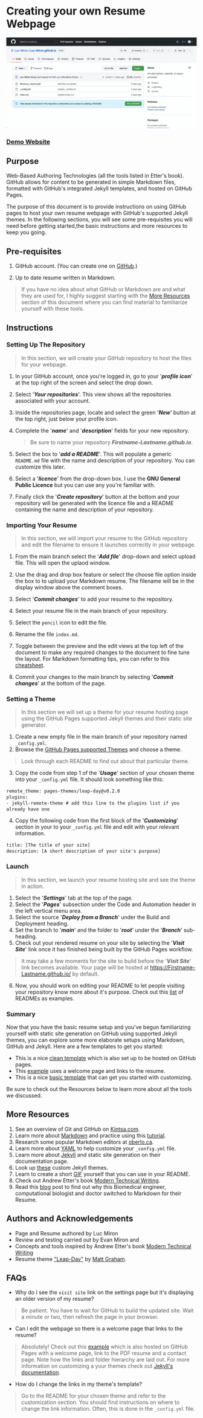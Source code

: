 # Creating your own Resume Webpage

![Animation](https://github.com/Luc-Miron/Luc-Miron.github.io/blob/main/2022-10-31%2010.54.44.gif)

### [Demo Website](https://luc-miron.github.io/)

## Purpose

Web-Based Authoring Technologies (all the tools listed in Etter's book). GitHub allows for content to be generated in simple Markdown files, formatted with GitHub's integrated Jekyll templates, and hosted on GitHub Pages.

The purpose of this document is to provide instructions on using GitHub pages to host your own resume webpage with GitHub's supported Jekyll themes. In the following sections, you will see some pre-requisites you will need before getting started,the basic instructions and more resources to keep you going.

## Pre-requisites

1.	 GitHub account. (You can create one on [GitHub](https://github.com).)

2. 	 Up to date resume written in Markdown.

> If you have no idea about what GitHub or Markdown are and what they are used for, I highly suggest starting with the [More Resources](#More-Resources) section of this document where you can find material to familiarize yourself with these tools.

## Instructions

### Setting Up The Repository

> In this section, we will create your GitHub repository to host the files for your webpage.

1.  In your GitHub account, once you're logged in, go to your '_**profile icon**_' at the top right of the screen and select the drop down.

2.  Select '_**Your repositories**_'. This view shows all the repositories associated with your account.

3.  Inside the repositories page, locate and select the green '**_New_**' button at the top right, just below your profile icon.

4.  Complete the '**_name_**' and '**_description_**' fields for your new repository.  

	> Be sure to name your repository _**Firstname-Lastname.github.io**_.
	
5.  Select the box to '**_add a README_**'. This will populate a generic `README.md` file with the name and description of your repository. You can customize this later.

6.  Select a '**_licence_**' from the drop-down box. I use the **GNU General Public Licence** but you can use any you're familiar with. 

7.  Finally click the '**_Create repository_**' button at the bottom and your repository will be generated with the licence file and a README containing the name and description of your repository.

### Importing Your Resume

> In this section, we will import your resume to the GitHub repository and edit the filename to ensure it launches correctly in your webpage.

1.	 From the main branch select the '**_Add file_**' drop-down and select upload file. This will open the uplaod window.  

2. 	 Use the drag and drop box feature or select the choose file option inside the box to to upload your Markdown resume. The filename will be in the display window above the comment boxes. 

3. 	 Select '_**Commit changes**_' to add your resume to the repository.

4. 	 Select your resume file in the main branch of your repository.

5. 	 Select the `pencil` icon to edit the file.

6. 	 Rename the file `index.md`. 

7. 	 Toggle between the preview and the edit views at the top left of the document to make any required changes to the document to fine tune the layout. For Markdown formatting tips, you can refer to this [cheatsheet](https://www.markdownguide.org/cheat-sheet).

8. 	 Commit your changes to the main branch by selecting '_**Commit changes**_' at the bottom of the page.


### Setting a Theme

> In this section we will set up a theme for your resume hosting page using the GitHub Pages supported Jekyll themes and their static site generator.

1.	 Create a new empty file in the main branch of your repository named `_config.yml`.
2. 	 Browse the [GitHub Pages supported Themes](https://pages.github.com/themes/) and choose a theme.

>  Look through each README to find out about that particular theme.
	
	
3. 	 Copy the code from step 1 of the '_**Usage**_' section of your chosen theme into your `_config.yml` file. It should look something like this:

```
remote_theme: pages-themes/leap-day@v0.2.0
plugins:
- jekyll-remote-theme # add this line to the plugins list if you already have one
```

4. 	 Copy the following code from the first block of the  '_**Customizing**_' section in your to your `_config.yml` file and edit with your relevant information.

```
title: [The title of your site]
description: [A short description of your site's purpose]
```

### Launch

> In this section, we launch your resume hosting site and see the theme in action.

1.	 Select the '_**Settings**_' tab at the top of the page.  
2. 	 Select the '_**Pages**_' subsection under the Code and Automation header in the left vertical menu area.
3. 	 Select the source '_**Deploy from a Branch**_' under the Build and Deployment heading.
4. 	 Set the branch to '**_main_**' and the folder to '**_root_**' under the '_**Branch**_' sub-heading.
5. 	 Check out your rendered resume on your site by selecting the '_**Visit Site**_' link once it has finished being built by the GitHub Pages workflow.

>  It may take a few moments for the site to build before the '_**Visit Site**_' link becomes available. Your page will be hosted at https://Firstname-Lastname.github.io/ by default.
	
6. 	 Now, you should work on editing your README to let people visiting your repository know more about it's purpose. Check out this [list](https://github.com/matiassingers/awesome-readme) of READMEs as examples.
	
### Summary

Now that you have the basic resume setup and you've begun familiarizing yourself with static site generation on GitHub using supported Jekyll themes, you can explore some more elaborate setups using Markdown, GitHub and Jekyll. Here are a few templates to get you started:

 * 	This is a nice [clean template](https://github.com/sproogen/modern-resume-theme) which is also set up to be hosted on GitHub pages.
 *  This [example](https://github.com/ankitsultana/researcher) uses a welcome page and links to the resume.
 *  This is a nice [basic template](https://github.com/matarjalal/jekyll-resume-template) that can get you started with customizing.

Be sure to check out the Resources below to learn more about all the tools we discussed.

## More Resources

1.	 See an overview of Git and GitHub on [Kintsa.com](https://kinsta.com/knowledgebase/what-is-github/).
2. 	 Learn more about [Markdown](https://www.markdownguide.org/getting-started) and practice using this [tutorial](https://www.markdowntutorial.com/).
3. 	 Research some popular Markdown editors at [oberlo.ca](https://www.oberlo.ca/blog/markdown-editors).
4.  Learn more about [YAML](https://docs.ansible.com/ansible/latest/reference_appendices/YAMLSyntax.html) to help customize your `_config.yml` file.
5.	 Learn more about [Jekyll](https://jekyllrb.com/docs/) and static site generation on their documentation page.
6.  Look up [these](https://github.com/topics/jekyll-resume-theme) custom Jekyll themes. 
7.	 Learn to create a short [GIF](https://josephcardillo.medium.com/how-to-add-gifs-to-your-github-readme-89c74da2ce47) yourself that you can use in your README.
8. 	 Check out Andrew Etter's book [Modern Technical Writing](https://www.amazon.ca/Modern-Technical-Writing-Introduction-Documentation-ebook/dp/B01A2QL9SS).
9.  Read this [blog](http://elipapa.github.io/blog/why-i-switched-to-markdown-for-my-cv.html) post to find out why this Biomedical engineer, computational biologist and doctor switched to Markdown for their Resume.


## Authors and Acknowledgements

* Page and Resume authored by Luc Miron
* Review and testing carried out by Evan Miron and 
* Concepts and tools inspired by Andrew Etter's book [Modern Technical Writing](https://www.amazon.ca/Modern-Technical-Writing-Introduction-Documentation-ebook/dp/B01A2QL9SS)
* Resume theme ["Leap-Day"](https://github.com/pages-themes/leap-day) by [Matt Graham](https://twitter.com/mattgraham).


## FAQs

* Why do I see the `visit site` link on the settings page but it's displaying an older version of my resume?  
> Be patient. You have to wait for GitHub to build the updated site. Wait a minute or two, then refresh the page in your browser.
 		 	
* Can I edit the webpage so there is a welcome page that links to the resume?  
> 	Absolutely! Check out this [example](https://github.com/ankitsultana/researcher) which is also hosted on GitHub Pages with a welcome page, link to the PDF resume and a contact page. Note how the links and folder hierarchy are laid out. For more information on customizing a your themes check out [Jekyll's documentation](https://jekyllrb.com/docs/themes/).

* How do I change the links in my theme's template?
> Go to the README for your chosen theme and refer to the customization section. You should find instructions on where to change the link information. Often, this is done in the `_config.yml` file.
